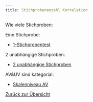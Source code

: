 ```yaml
---
title: Stichprobenanzahl Korrelation
---
```


Wie viele Stichproben:

Eine Stichprobe:

* [1-Stichprobentest](/1-stichprobentest)

2 unabhängige Stichproben:

* [2 unabhängige Stichproben](/2-unabhaengige-stichproben)

AV&UV sind kategorial:

* [Skalenniveau AV](/skalenniveau-av)

[Zurück zur Übersicht](/zusammenhang-oder-vorhersage)
